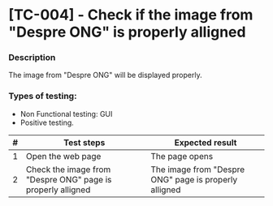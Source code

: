 # **[TC-004] - Check if the image from "Despre ONG" is properly alligned**

### **Description**

The image from "Despre ONG" will be displayed properly.

### **Types of testing:**

- Non Functional testing: GUI
- Positive testing.

| #   | **Test steps**                                              | **Expected result**                                   |
| --- | ----------------------------------------------------------- | ----------------------------------------------------- |
| 1   | Open the web page                                           | The page opens                                        |
| 2   | Check the image from "Despre ONG" page is properly alligned | The image from "Despre ONG" page is properly alligned |
